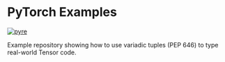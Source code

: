# PyTorch Examples

[![pyre](https://github.com/pradeep90/examples/workflows/Run%20Pyre/badge.svg)](https://github.com/pradeep90/examples/actions/workflows/main.yml)

Example repository showing how to use variadic tuples (PEP 646) to type real-world Tensor code.
